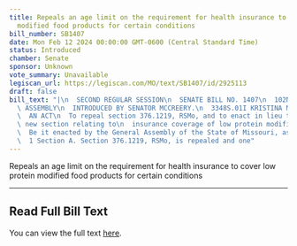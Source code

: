 ```yaml
---
title: Repeals an age limit on the requirement for health insurance to cover low protein
  modified food products for certain conditions
bill_number: SB1407
date: Mon Feb 12 2024 00:00:00 GMT-0600 (Central Standard Time)
status: Introduced
chamber: Senate
sponsor: Unknown
vote_summary: Unavailable
legiscan_url: https://legiscan.com/MO/text/SB1407/id/2925113
draft: false
bill_text: "|\n  SECOND REGULAR SESSION\n  SENATE BILL NO. 1407\n  102ND GENERA L\
  \ ASSEMBLY\n  INTRODUCED BY SENATOR MCCREERY.\n  3348S.01I KRISTINA MARTIN, Secretary\n\
  \  AN ACT\n  To repeal section 376.1219, RSMo, and to enact in lieu thereof one\
  \ new section relating to\n  insurance coverage of low protein modified food products.\n\
  \  Be it enacted by the General Assembly of the State of Missouri, as follows:\n\
  \  1 Section A. Section 376.1219, RSMo, is repealed and one"
---
```

Repeals an age limit on the requirement for health insurance to cover low protein modified food products for certain conditions

---

## Read Full Bill Text

You can view the full text [here](https://legiscan.com/MO/text/SB1407/id/2925113).
